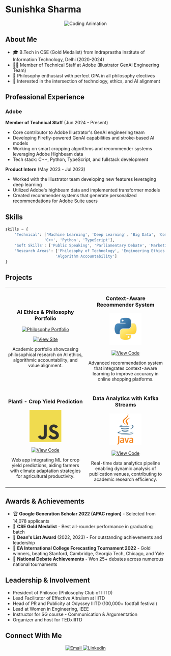# Sunishka Sharma

<div align="center">
  <img src="https://media.giphy.com/media/L1R1tvI9svkIWwpVYr/giphy.gif" alt="Coding Animation" width="600"/>
</div>

## About Me

- 🎓 B.Tech in CSE (Gold Medalist) from Indraprastha Institute of Information Technology, Delhi (2020-2024)
- 👩‍💻 Member of Technical Staff at Adobe (Illustrator GenAI Engineering Team)
- 🌱 Philosophy enthusiast with perfect GPA in all philosophy electives
- 🔭 Interested in the intersection of technology, ethics, and AI alignment

## Professional Experience

### Adobe
**Member of Technical Staff** (Jun 2024 - Present)
- Core contributor to Adobe Illustrator's GenAI engineering team
- Developing Firefly-powered GenAI capabilities and stroke-based AI models
- Working on smart cropping algorithms and recommender systems leveraging Adobe Highbeam data
- Tech stack: C++, Python, TypeScript, and fullstack development

**Product Intern** (May 2023 - Jul 2023)
- Worked with the Illustrator team developing new features leveraging deep learning
- Utilized Adobe's highbeam data and implemented transformer models
- Created recommender systems that generate personalized recommendations for Adobe Suite users

## Skills

```python
skills = {
    'Technical': ['Machine Learning', 'Deep Learning', 'Big Data', 'Computer Architecture', 
                 'C++', 'Python', 'TypeScript'],
    'Soft Skills': ['Public Speaking', 'Parliamentary Debate', 'Marketing', 'Leadership'],
    'Research Areas': ['Philosophy of Technology', 'Engineering Ethics', 'AI Ethics', 
                      'Algorithm Accountability']
}
```

## Projects

<table>
  <tr>
    <td width="50%">
      <h3 align="center">AI Ethics & Philosophy Portfolio</h3>
      <div align="center">
        <a href="https://Sunishka-Sharma.github.io/anthropic-philosophy-portfolio/" target="_blank">
          <img src="https://github.com/Sunishka-Sharma/anthropic-philosophy-portfolio/raw/main/assets/img/portfolio_preview.png" width="300" alt="Philosophy Portfolio" onerror="this.onerror=null;this.src='https://raw.githubusercontent.com/github/explore/80688e429a7d4ef2fca1e82350fe8e3517d3494d/topics/github-api/github-api.png';"/>
        </a>
        <p>
          <a href="https://Sunishka-Sharma.github.io/anthropic-philosophy-portfolio/" target="_blank">
            <img src="https://img.shields.io/badge/View%20Site-blue?style=for-the-badge&logo=github" alt="View Site"/>
          </a>
        </p>
        <p>Academic portfolio showcasing philosophical research on AI ethics, algorithmic accountability, and value alignment.</p>
      </div>
    </td>
    <td width="50%">
      <h3 align="center">Context-Aware Recommender System</h3>
      <div align="center">
        <a href="https://github.com/Sunishka-Sharma/recommender-system" target="_blank">
          <img src="https://raw.githubusercontent.com/github/explore/80688e429a7d4ef2fca1e82350fe8e3517d3494d/topics/python/python.png" width="100" alt="Recommender System"/>
        </a>
        <p>
          <a href="https://github.com/Sunishka-Sharma/recommender-system" target="_blank">
            <img src="https://img.shields.io/badge/View%20Code-orange?style=for-the-badge&logo=github" alt="View Code"/>
          </a>
        </p>
        <p>Advanced recommendation system that integrates context-aware learning to improve accuracy in online shopping platforms.</p>
      </div>
    </td>
  </tr>
  <tr>
    <td width="50%">
      <h3 align="center">Planti - Crop Yield Prediction</h3>
      <div align="center">
        <a href="https://github.com/MasterChief02/Anveshan" target="_blank">
          <img src="https://raw.githubusercontent.com/github/explore/80688e429a7d4ef2fca1e82350fe8e3517d3494d/topics/javascript/javascript.png" width="100" alt="Crop Prediction"/>
        </a>
        <p>
          <a href="https://github.com/MasterChief02/Anveshan" target="_blank">
            <img src="https://img.shields.io/badge/View%20Code-green?style=for-the-badge&logo=github" alt="View Code"/>
          </a>
        </p>
        <p>Web app integrating ML for crop yield predictions, aiding farmers with climate adaptation strategies for agricultural productivity.</p>
      </div>
    </td>
    <td width="50%">
      <h3 align="center">Data Analytics with Kafka Streams</h3>
      <div align="center">
        <a href="https://github.com/Sunishka-Sharma/kafka-analytics" target="_blank">
          <img src="https://raw.githubusercontent.com/github/explore/80688e429a7d4ef2fca1e82350fe8e3517d3494d/topics/java/java.png" width="100" alt="Kafka Analytics"/>
        </a>
        <p>
          <a href="https://github.com/Sunishka-Sharma/kafka-analytics" target="_blank">
            <img src="https://img.shields.io/badge/View%20Code-purple?style=for-the-badge&logo=github" alt="View Code"/>
          </a>
        </p>
        <p>Real-time data analytics pipeline enabling dynamic analysis of publication venues, contributing to academic research efficiency.</p>
      </div>
    </td>
  </tr>
</table>

## Awards & Achievements

- 🏆 **Google Generation Scholar 2022 (APAC region)** - Selected from 14,078 applicants
- 🥇 **CSE Gold Medalist** - Best all-rounder performance in graduating batch
- 🏅 **Dean's List Award** (2022, 2023) - For outstanding achievements and leadership
- 🥇 **EA International College Forecasting Tournament 2022** - Gold winners, beating Stanford, Cambridge, Georgia Tech, Chicago, and Yale
- 🎤 **National Debate Achievements** - Won 25+ debates across numerous national tournaments

## Leadership & Involvement

- President of Philosoc (Philosophy Club of IIITD)
- Lead Facilitator of Effective Altruism at IIITD
- Head of PR and Publicity at Odyssey IIITD (100,000+ footfall festival)
- Lead at Women in Engineering, IEEE
- Instructor for SG course - Communication & Argumentation
- Organizer and host for TEDxIIITD

## Connect With Me

<div align="center">
  <a href="mailto:sunishka20137@iiitd.ac.in">
    <img src="https://img.shields.io/badge/Email-D14836?style=for-the-badge&logo=gmail&logoColor=white" alt="Email" />
  </a>
  <a href="https://www.linkedin.com/in/sunishka-sharma/">
    <img src="https://img.shields.io/badge/LinkedIn-0077B5?style=for-the-badge&logo=linkedin&logoColor=white" alt="LinkedIn" />
  </a>
</div> 